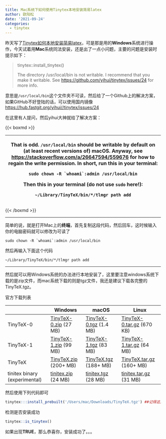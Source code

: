 ```yaml
---
title: Mac系统下如何使用Tinytex本地安装简易latex
author: 欧阳松
date: '2021-09-24'
categories:
  - tinytex
---
```


昨天写了[Tinytex如何本地安装简易latex](tinytex.html)，可是那是用的**Windows**系统进行操作，今天试着用**Mac**系统同法安装，还是出了一点小问题，主要的问题是安装时提示如下：

> tinytex::install_tinytex()
>
> The directory /usr/local/bin is not writable. I recommend that you make it writable. See <https://github.com/yihui/tinytex/issues/24> for more info.

意思是`/usr/local/bin`这个文件夹不可读，然后给了一个Github上的解决方案，如果GitHub不好登陆的话，可以使用国内镜像<https://hub.fastgit.org/yihui//tinytex/issues/24>

在这里有人提问，然后yihui大神就给了解决方案：

{{< boxmd >}}
<table><thead><tr class="header"><th><p>That is odd. <code>/usr/local/bin</code> should be writable by default on (at least recent versions of) macOS. Anyway, see <a href="https://stackoverflow.com/a/26647594/559676">https://stackoverflow.com/a/26647594/559676</a> for how to regain the write permission. In short, run this in your terminal:</p><pre><code>sudo chown -R `whoami`:admin /usr/local/bin</code></pre><p>Then this in your terminal (<strong>do not</strong> use <code>sudo</code> here!):</p><pre><code>~/Library/TinyTeX/bin/*/tlmgr path add</code></pre></th></tr></thead><tbody></tbody></table>
{{< /boxmd >}}

------------------------------------------------------------------------

简单的说，就是打开Mac上的**终端**，首先复制这段代码，然后回车，这时候输入你的电脑密码就可以修改为可读了

    sudo chown -R `whoami`:admin /usr/local/bin

然后再输入下面这个代码

    ~/Library/TinyTeX/bin/*/tlmgr path add

------------------------------------------------------------------------

然后就可以用Windows系统的办法进行本地安装了，这里要注意windows系统下载的是zip文件，而mac系统下载的则是tgz文件，我还是建议下载各完整的TinyTeX.tgz。

官方下载列表

|                               | **Windows**                                                      | **macOS**                                                         | **Linux**                                                               |
|----------------|------------------|------------------|--------------------|
| TinyTeX-0                     | [TinyTeX-0.zip](https://yihui.org/tinytex/TinyTeX-0.zip) (27 MB) | [TinyTeX-0.tgz](https://yihui.org/tinytex/TinyTeX-0.tgz) (1.4 MB) | [TinyTeX-0.tar.gz](https://yihui.org/tinytex/TinyTeX-0.tar.gz) (670 KB) |
| TinyTeX-1                     | [TinyTeX-1.zip](https://yihui.org/tinytex/TinyTeX-1.zip) (99 MB) | [TinyTeX-1.tgz](https://yihui.org/tinytex/TinyTeX-1.tgz) (83 MB)  | [TinyTeX-1.tar.gz](https://yihui.org/tinytex/TinyTeX-1.tar.gz) (64 MB)  |
| TinyTeX                       | [TinyTeX.zip](https://yihui.org/tinytex/TinyTeX.zip) (200+ MB)   | [TinyTeX.tgz](https://yihui.org/tinytex/TinyTeX.tgz) (188+ MB)    | [TinyTeX.tar.gz](https://yihui.org/tinytex/TinyTeX.tar.gz) (160+ MB)    |
| tinitex binary (experimental) | [tinitex.zip](https://yihui.org/tinytex/tinitex.zip) (24 MB)     | [tinitex.tgz](https://yihui.org/tinytex/tinitex.tgz) (28 MB)      | [tinitex.tar.gz](https://yihui.org/tinytex/tinitex.tar.gz) (31 MB)      |

然后使用下列代码即可

``` r
tinytex:::install_prebuilt('/Users/mac/Downloads/TinyTeX.tgz') ##记得这里是三个:
```

检测是否安装成功

``` r
tinytex::is_tinytex()
```

如果出现**TRUE**，那么恭喜你，安装成功了。。。
